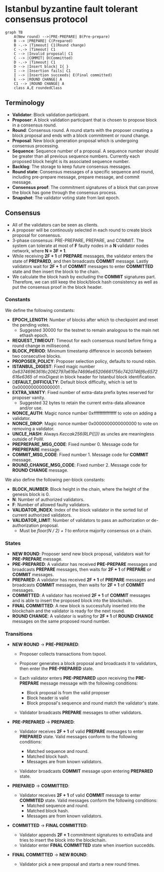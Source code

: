 # Istanbul byzantine fault tolerant consensus protocol

```mermaid
graph TB
    A(New round) -->|PRE-PREPARE| B(Pre-prepare)
    B --> |PREPARE| C(Prepared)
    B -.-> |Timeout| C1(Round change)
    C -.-> |Timeout| C1
    C --> |Invalid proposal| C1
    C --> |COMMIT| D(Committed)
    D -.-> |Timeout| C1
    D --> |Insert block| I{ }
    I --> |Insertion fails| C1
    I --> |Insertion succeeds| E(Final committed)
    E --> |ROUND CHANGE| A
    C1 --> |ROUND CHANGE| A
    class A,E roundedClass
```

## Terminology

- **Validator**: Block validation participant.
- **Proposer**: A block validation participant that is chosen to propose block in a consensus round.
- **Round**: Consensus round. A round starts with the proposer creating a block proposal and ends with a block commitment or round change.
- **Proposal**: New block generation proposal which is undergoing consensus processing.
- **Sequence**: Sequence number of a proposal. A sequence number should be greater than all previous sequence numbers. Currently each proposed block height is its associated sequence number.
- **Backlog**: The storage to keep future consensus messages.
- **Round state**: Consensus messages of a specific sequence and round, including pre-prepare message, prepare message, and commit message.
- **Consensus proof**: The commitment signatures of a block that can prove the block has gone through the consensus process.
- **Snapshot**: The validator voting state from last epoch.

## Consensus

- All of the validators can be seen as clients.
- A proposer will be continously selected in each round to create block proposal for consensus.
- 3-phase consensus: PRE-PREPARE, PREPARE, and COMMIT. The system can tolerate at most of **F** faulty nodes in a **N** validator nodes network, where **N = 3F + 1**.
- While receiving **2F + 1** of **PREPARE** messages, the validator enters the state of **PREPARED**, and then broadcasts **COMMIT** message. Lastly validators wait for **2F + 1** of **COMMIT** messages to enter **COMMITTED** state and then insert the block to the chain.
- We calculate the block hash by excluding the **COMMIT** signatures part. Therefore, we can still keep the block/block hash consistency as well as put the consensus proof in the block header.

### Constants

We define the following constants:

- **EPOCH_LENGTH**: Number of blocks after which to checkpoint and reset the pending votes.
  - Suggested 30000 for the testnet to remain analogous to the main net ethash epoch.
- **REQUEST_TIMEOUT**: Timeout for each consensus round before firing a round change in millisecond.
- **BLOCK_PERIOD**: Minimum timestamp difference in seconds between two consecutive blocks.
- **PROPOSER_POLICY**: Proposer selection policy, defaults to round robin.
- **ISTANBUL_DIGEST**: Fixed magic number _0x63746963616c2062797a616e74696e65206661756c7420746f6c6572616e6365_ of mixDigest in block header for Istanbul block identification.
- D**EFAULT_DIFFICULTY**: Default block difficulty, which is set to 0x0000000000000001 .
- **EXTRA_VANITY**: Fixed number of extra-data prefix bytes reserved for proposer vanity.
  - Suggested 32 bytes to retain the current extra-data allowance and/or use.
- **NONCE_AUTH**: Magic nonce number 0xffffffffffffffff to vote on adding a validator.
- **NONCE_DROP**: Magic nonce number 0x0000000000000000 to vote on removing a validator.
- **UNCLE_HASH**: Always _Keccak256(RLP([]))_ as uncles are meaningless outside of PoW.
- **PREPREPARE_MSG_CODE**: Fixed number 0. Message code for **PREPREPARE** message.
- **COMMIT_MSG_CODE**: Fixed number 1. Message code for **COMMIT** message.
- **ROUND_CHANGE_MSG_CODE**: Fixed number 2. Message code for **ROUND CHANGE** message.

We also define the following per-block constants:

- **BLOCK_NUMBER**: Block height in the chain, where the height of the genesis block is 0.
- **N**: Number of authorized validators.
- **F**: Number of allowed faulty validators.
- **VALIDATOR_INDEX**: Index of the block validator in the sorted list of current authorized validators.
- **VALIDATOR_LIMIT**: Number of validators to pass an authorization or de-authorization proposal.
  - Must be _floor(N / 2) + 1_ to enforce majority consensus on a chain.

### States

- **NEW ROUND**: Proposer send new block proposal, validators wait for **PRE-PREPARE** message.
- **PRE-PREPARED**: A validator has received **PRE-PREPARE** messages and broadcasts **PREPARE** messages, then waits for **2F + 1** of **PREPARE** or **COMMIT** messages.
- **PREPARED**: A validator has received **2F + 1** of **PREPARE** messages and broadcasts **COMMIT** messages, then waits for **2F + 1** of **COMMIT** messages.
- **COMMITTED**: A validator has received **2F + 1** of **COMMIT** messages and is able to insert the proposed block into the blockchain.
- **FINAL COMMITTED**: A new block is successfully inserted into the blockchain and the validator is ready for the next round.
- **ROUND CHANGE**: A validator is waiting for **2F + 1** of **ROUND CHANGE** messages on the same proposed round number.

### Transitions

- **NEW ROUND** -> **PRE-PREPARED**:

  - Proposer collects transactions from txpool.
  - Proposer generates a block proposal and broadcasts it to validators, then enter the **PRE-PREPARED** state.
  - Each validator enters **PRE-PREPARED** upon receiving the **PRE-PREPARE** message message with the following conditions:

    - Block proposal is from the valid proposer
    - Block header is valid
    - Block proposal's sequence and round match the validator's state.

  - Validator broadcasts **PREPARE** messages to other validators.

- **PRE-PREPARED** -> **PREPARED**:

  - Validator receives **2F + 1** of valid **PREPARE** messages to enter **PREPARED** state. Valid messages conform to the following conditions:

    - Matched sequence and round.
    - Matched block hash.
    - Messages are from known validators.

  - Validator broadcasts **COMMIT** message upon entering **PREPARED** state.

- **PREPARED** -> **COMMITTED**:

  - Validator receives **2F + 1** of valid **COMMIT** message to enter **COMMITED** state. Valid messages conform the following conditions:
    - Matched sequence and round.
    - Matched block hash.
    - Messages are from known validators.

- **COMMITTED** -> **FINAL COMMITTED**:

  - Validator appends **2F + 1** commitment signatures to extraData and tries to insert the block into the blockchain.
  - Validator enter **FINAL COMMITTED** state when insertion succedds.

- **FINAL COMMITTED** -> **NEW ROUND**:
  - Validator pick a new proposal and starts a new round times.
